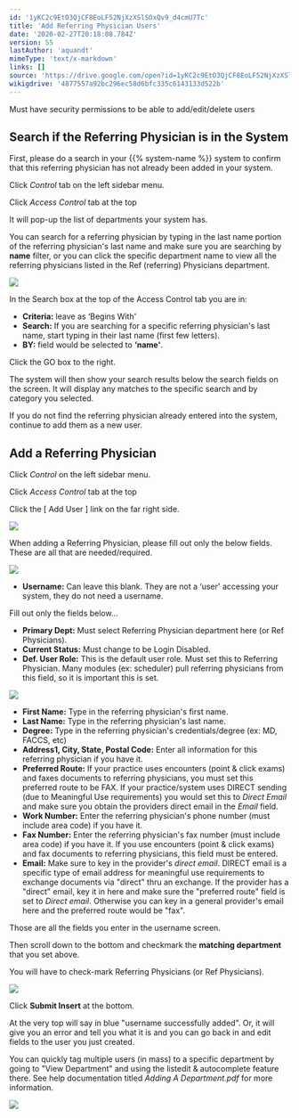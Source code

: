 ```yaml
---
id: '1yKC2c9EtO3QjCF8EoLF52NjXzXSlSOxQv9_d4cmU7Tc'
title: 'Add Referring Physician Users'
date: '2020-02-27T20:18:08.784Z'
version: 55
lastAuthor: 'aquandt'
mimeType: 'text/x-markdown'
links: []
source: 'https://drive.google.com/open?id=1yKC2c9EtO3QjCF8EoLF52NjXzXSlSOxQv9_d4cmU7Tc'
wikigdrive: '4877557a92bc296ec58d6bfc335c6143133d522b'
---
```

Must have security permissions to be able to add/edit/delete users

## Search if the Referring Physician is in the System

First, please do a search in your {{% system-name %}} system to confirm that this referring physician has not already been added in your system.

Click *Control* tab on the left sidebar menu.

Click *Access Control* tab at the top

It will pop-up the list of departments your system has.

You can search for a referring physician by typing in the last name portion of the referring physician's last name and make sure you are searching by **name** filter, or you can click the specific department name to view all the referring physicians listed in the Ref (referring) Physicians department.

![](../add-referring-physician-users.assets/d6bd4b9f2876c4fa3ee4e9da8c229f03.png)

In the Search box at the top of the Access Control tab you are in:

* <strong>Criteria:</strong> leave as ‘Begins With'
* <strong>Search:</strong> If you are searching for a specific referring physician's last name, start typing in their last name (first few letters).
* <strong>BY:</strong> field would be selected to <strong>‘name'</strong>.

Click the GO box to the right.

The system will then show your search results below the search fields on the screen. It will display any matches to the specific search and by category you selected.

If you do not find the referring physician already entered into the system, continue to add them as a new user.

## Add a Referring Physician

Click *Control* on the left sidebar menu.

Click *Access Control* tab at the top

Click the [ Add User ] link on the far right side.

![](../add-referring-physician-users.assets/06a66a7207efb1370f2228aadf0bfa94.png)

When adding a Referring Physician, please fill out only the below fields. These are all that are needed/required.

![](../add-referring-physician-users.assets/0e7e7bbf2805b4fb5507db41f16591f0.png)

* <strong>Username:</strong> Can leave this blank. They are not a ‘user' accessing your system, they do not need a username.

Fill out only the fields below…

* <strong>Primary Dept:</strong> Must select Referring Physician department here (or Ref Physicians).
* <strong>Current Status:</strong> Must change to be Login Disabled.
* <strong>Def. User Role:</strong> This is the default user role. Must set this to Referring Physician. Many modules (ex: scheduler) pull referring physicians from this field, so it is important this is set.

![](../add-referring-physician-users.assets/b1584eb1df1ee1f8855971df966d32fb.png)

* <strong>First Name:</strong> Type in the referring physician's first name.
* <strong>Last Name:</strong> Type in the referring physician's last name.
* <strong>Degree:</strong> Type in the referring physician's credentials/degree (ex: MD, FACCS, etc)
* <strong>Address1, City, State, Postal Code:</strong> Enter all information for this referring physician if you have it.
* <strong>Preferred Route:</strong> If your practice uses encounters (point & click exams) and faxes documents to referring physicians, you must set this preferred route to be FAX. If your practice/system uses DIRECT sending (due to Meaningful Use requirements) you would set this to <em>Direct Email</em> and make sure you obtain the providers direct email in the <em>Email</em> field.
* <strong>Work Number:</strong> Enter the referring physician's phone number (must include area code) if you have it.
* <strong>Fax Number:</strong> Enter the referring physician's fax number (must include area code) if you have it. If you use encounters (point & click exams) and fax documents to referring physicians, this field must be entered.
* <strong>Email:</strong> Make sure to key in the provider's <em>direct email</em>. DIRECT email is a specific type of email address for meaningful use requirements to exchange documents via "direct" thru an exchange. If the provider has a "direct" email, key it in here and make sure the "preferred route" field is set to <em>Direct email</em>. Otherwise you can key in a general provider's email here and the preferred route would be "fax".

Those are all the fields you enter in the username screen.

Then scroll down to the bottom and checkmark the **matching department** that you set above.

You will have to check-mark Referring Physicians (or Ref Physicians).

![](../add-referring-physician-users.assets/4c902ff504b665df59457a684efba684.png)

Click **Submit Insert** at the bottom.

At the very top will say in blue "username successfully added". Or, it will give you an error and tell you what it is and you can go back in and edit fields to the user you just created.

You can quickly tag multiple users (in mass) to a specific department by going to "View Department" and using the listedit & autocomplete feature there. See help documentation titled *Adding A Department.pdf* for more information.

![](../add-referring-physician-users.assets/9b765d7e5e6a69557e8a99d859e93b3c.png)
